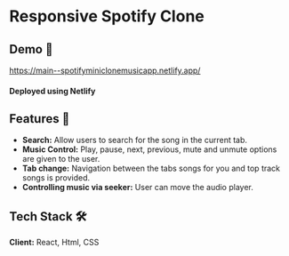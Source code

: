 
# Responsive Spotify Clone

## Demo 🚀

https://main--spotifyminiclonemusicapp.netlify.app/

#### Deployed using Netlify 

## Features 🌟

- **Search:** Allow users to search for the song in the current tab.
- **Music Control:** Play, pause, next, previous, mute and unmute options are given to the user.
- **Tab change:** Navigation between the tabs songs for you and top track songs is provided.
- **Controlling music via seeker:** User can move the audio player.

## Tech Stack 🛠️

**Client:** React, Html, CSS
